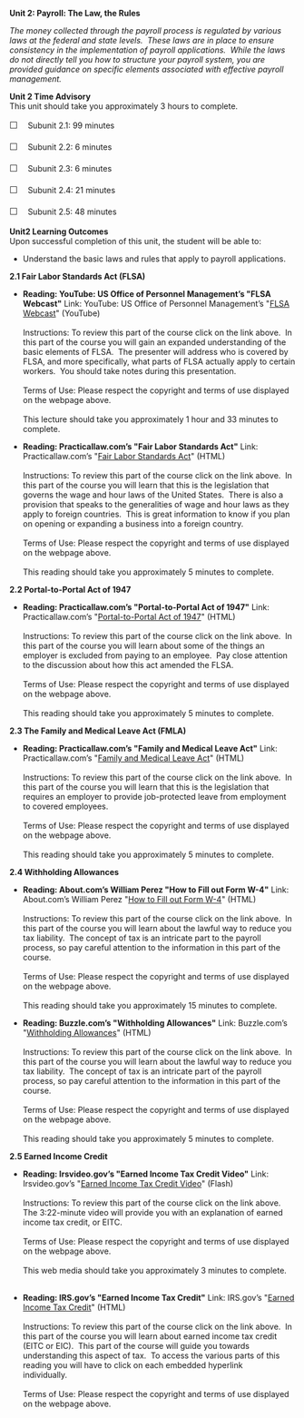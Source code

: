 **Unit 2: Payroll: The Law, the Rules** <span id="2"></span> 

*The money collected through the payroll process is regulated by various
laws at the federal and state levels.  These laws are in place to ensure
consistency in the implementation of payroll applications.  While the
laws do not directly tell you how to structure your payroll system, you
are provided guidance on specific elements associated with effective
payroll management.*

**Unit 2 Time Advisory**  
<span id="49705_time_advisory" class="showltimeadivisoryspan"
style="display: inline;"><span id="49537_time_advisory"
class="showltimeadivisoryspan" style="display: inline;">This unit should
take you approximately 3 hours to complete.  
  
 <span
style="font-family: 'Myriad Pro','Gill Sans','Gill Sans MT',Calibri,sans-serif; font-size: 16px; line-height: 24px; text-align: left;">☐
   </span>Subunit 2.1: 99 minutes</span></span>  
  
 <span id="49705_time_advisory" class="showltimeadivisoryspan"
style="display: inline;"><span id="49537_time_advisory"
class="showltimeadivisoryspan" style="display: inline;"><span
style="font-family: 'Myriad Pro','Gill Sans','Gill Sans MT',Calibri,sans-serif; font-size: 16px; line-height: 24px; text-align: left;">☐
   </span>Subunit 2.2: 6 minutes</span></span>  
  
 <span id="49705_time_advisory" class="showltimeadivisoryspan"
style="display: inline;"><span id="49537_time_advisory"
class="showltimeadivisoryspan" style="display: inline;"><span
style="font-family: 'Myriad Pro','Gill Sans','Gill Sans MT',Calibri,sans-serif; font-size: 16px; line-height: 24px; text-align: left;">☐
   </span>Subunit 2.3: 6 minutes</span></span>  
  
 <span id="49705_time_advisory" class="showltimeadivisoryspan"
style="display: inline;"><span id="49537_time_advisory"
class="showltimeadivisoryspan" style="display: inline;"><span
style="font-family: 'Myriad Pro','Gill Sans','Gill Sans MT',Calibri,sans-serif; font-size: 16px; line-height: 24px; text-align: left;">☐
   </span>Subunit 2.4: 21 minutes</span></span>  
  
 <span id="49705_time_advisory" class="showltimeadivisoryspan"
style="display: inline;"><span id="49537_time_advisory"
class="showltimeadivisoryspan" style="display: inline;"><span
style="font-family: 'Myriad Pro','Gill Sans','Gill Sans MT',Calibri,sans-serif; font-size: 16px; line-height: 24px; text-align: left;">☐
   </span>Subunit 2.5: 48 minutes</span></span>

**Unit2 Learning Outcomes**  
Upon successful completion of this unit, the student will be able to:  
-   Understand the basic laws and rules that apply to payroll
    applications.

**2.1 Fair Labor Standards Act (FLSA)** <span id="2.1"></span> 
-   **Reading: YouTube: US Office of Personnel Management’s "FLSA
    Webcast"**
    Link: YouTube: US Office of Personnel Management’s "[FLSA
    Webcast](http://www.youtube.com/watch?v=dMDFxQbqObo&feature=plcp)"
    (YouTube)  
        
     Instructions: To review this part of the course click on the link
    above.  In this part of the course you will gain an expanded
    understanding of the basic elements of FLSA.  The presenter will
    address who is covered by FLSA, and more specifically, what parts of
    FLSA actually apply to certain workers.  You should take notes
    during this presentation.  
        
     Terms of Use: Please respect the copyright and terms of use
    displayed on the webpage above.  
        
     This lecture should take you approximately 1 hour and 33 minutes to
    complete. 

-   **Reading: Practicallaw.com’s "Fair Labor Standards Act"**
    Link: Practicallaw.com’s "[Fair Labor Standards
    Act](http://us.practicallaw.com/5-501-9884?q=Fair+Labor+Standards+Act+)"
    (HTML)  
        
     Instructions: To review this part of the course click on the link
    above.  In this part of the course you will learn that this is the
    legislation that governs the wage and hour laws of the United
    States.  There is also a provision that speaks to the generalities
    of wage and hour laws as they apply to foreign countries.  This is
    great information to know if you plan on opening or expanding a
    business into a foreign country.      
        
     Terms of Use: Please respect the copyright and terms of use
    displayed on the webpage above.  
        
     This reading should take you approximately 5 minutes to complete.
      

**2.2 Portal-to-Portal Act of 1947** <span id="2.2"></span> 
-   **Reading: Practicallaw.com’s "Portal-to-Portal Act of 1947"**
    Link: Practicallaw.com’s "[Portal-to-Portal Act of
    1947](http://us.practicallaw.com/6-508-0673)" (HTML)  
        
     Instructions: To review this part of the course click on the link
    above.  In this part of the course you will learn about some of the
    things an employer is excluded from paying to an employee.  Pay
    close attention to the discussion about how this act amended the
    FLSA.      
        
     Terms of Use: Please respect the copyright and terms of use
    displayed on the webpage above.  
        
     This reading should take you approximately 5 minutes to
    complete.   

**2.3 The Family and Medical Leave Act (FMLA)** <span id="2.3"></span> 
-   **Reading: Practicallaw.com’s "Family and Medical Leave Act"**
    Link: Practicallaw.com’s "[Family and Medical Leave
    Act](http://us.practicallaw.com/7-502-3432?q=Family+and+Medical+Leave+Act+)"
    (HTML)  
        
     Instructions: To review this part of the course click on the link
    above.  In this part of the course you will learn that this is the
    legislation that requires an employer to provide job-protected leave
    from employment to covered employees.      
        
     Terms of Use: Please respect the copyright and terms of use
    displayed on the webpage above.  
        
     This reading should take you approximately 5 minutes to complete.

**2.4 Withholding Allowances** <span id="2.4"></span> 
-   **Reading: About.com’s William Perez "How to Fill out Form W-4"**
    Link: About.com’s William Perez "[How to Fill out Form
    W-4](http://taxes.about.com/od/preparingyourtaxes/ht/W4.htm)"
    (HTML)  
        
     Instructions: To review this part of the course click on the link
    above.  In this part of the course you will learn about the lawful
    way to reduce you tax liability.  The concept of tax is an intricate
    part to the payroll process, so pay careful attention to the
    information in this part of the course.   
        
     Terms of Use: Please respect the copyright and terms of use
    displayed on the webpage above.  
        
     This reading should take you approximately 15 minutes to complete.
       

-   **Reading: Buzzle.com’s "Withholding Allowances"**
    Link: Buzzle.com’s "[Withholding
    Allowances](http://www.buzzle.com/articles/withholding-allowances.html)"
    (HTML)  
        
     Instructions: To review this part of the course click on the link
    above.  In this part of the course you will learn about the lawful
    way to reduce you tax liability.  The concept of tax is an intricate
    part of the payroll process, so pay careful attention to the
    information in this part of the course.   
        
     Terms of Use: Please respect the copyright and terms of use
    displayed on the webpage above.  
        
     This reading should take you approximately 5 minutes to complete.
       

**2.5 Earned Income Credit** <span id="2.5"></span> 
-   **Reading: Irsvideo.gov’s "Earned Income Tax Credit Video"**
    Link: Irsvideo.gov’s "[Earned Income Tax Credit
    Video](http://www.irsvideos.gov/SmallBusinessTaxpayer/Employers/EarnedIncomeTaxCredit)"
    (Flash)  
        
     Instructions: To review this part of the course click on the link
    above.  The 3:22-minute video will provide you with an explanation
    of earned income tax credit, or EITC.   
        
     Terms of Use: Please respect the copyright and terms of use
    displayed on the webpage above.  
        
     This web media should take you approximately 3 minutes to complete.
       

-   **Reading: IRS.gov’s "Earned Income Tax Credit"**
    Link: IRS.gov’s "[Earned Income Tax
    Credit](http://www.irs.gov/individuals/article/0,,id=96406,00.html)"
    (HTML)  
        
     Instructions: To review this part of the course click on the link
    above.  In this part of the course you will learn about earned
    income tax credit (EITC or EIC).  This part of the course will guide
    you towards understanding this aspect of tax.  To access the various
    parts of this reading you will have to click on each embedded
    hyperlink individually.       
        
     Terms of Use: Please respect the copyright and terms of use
    displayed on the webpage above.


